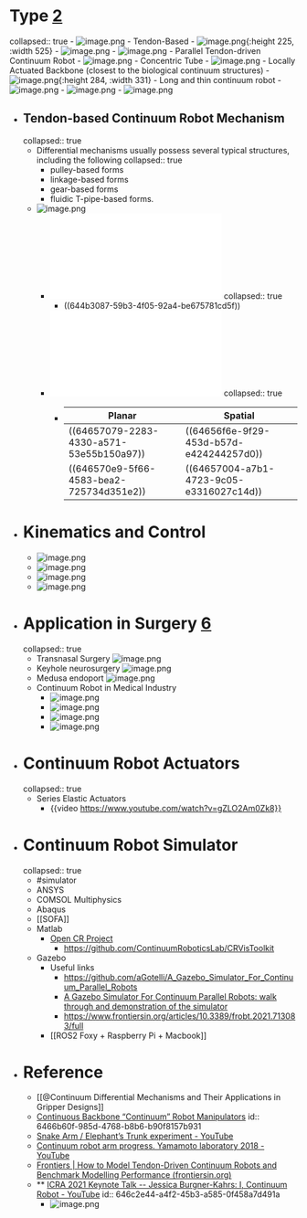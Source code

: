 # Type [2](((6466b60f-985d-4768-b8b6-b90f8157b931)))
collapsed:: true
	- ![image.png](../assets/image_1684817424050_0.png)
	- Tendon-Based
		- ![image.png](../assets/image_1684454269122_0.png){:height 225, :width 525}
		- ![image.png](../assets/image_1684817691092_0.png)
		- ![image.png](../assets/image_1684817763883_0.png)
		- Parallel Tendon-driven Continuum Robot
			- ![image.png](../assets/image_1684817833845_0.png)
	- Concentric Tube
		- ![image.png](../assets/image_1684454282360_0.png)
	- Locally Actuated Backbone (closest to the biological continuum structures)
		- ![image.png](../assets/image_1684454306431_0.png){:height 284, :width 331}
	- Long and thin continuum robot
		- ![image.png](../assets/image_1684817541203_0.png)
		- ![image.png](../assets/image_1684817579561_0.png)
		- ![image.png](../assets/image_1684817613616_0.png)
- ## Tendon-based Continuum Robot Mechanism
  collapsed:: true
	- Differential mechanisms usually possess several typical structures, including the following
	  collapsed:: true
		- pulley-based forms
		- linkage-based forms
		- gear-based forms
		- fluidic T-pipe-based forms.
	- ![image.png](../assets/image_1680766945382_0.png)
		- ![08_Energy_02_Elastic_Strain_Energy.pdf](../assets/08_Energy_02_Elastic_Strain_Energy.pdf)
		  collapsed:: true
			- ((644b3087-59b3-4f05-92a4-be675781cd5f))
		- ![Notes - Planar Form and Spatial Form](../assets/CDM.pdf)
		  collapsed:: true
			- |Planar|Spatial|
			  |--|--|
			  |((64657079-2283-4330-a571-53e55b150a97))|((64656f6e-9f29-453d-b57d-e424244257d0))|
			  |((646570e9-5f66-4583-bea2-725734d351e2))|((64657004-a7b1-4723-9c05-e3316027c14d))|
- # Kinematics and Control
	- ![image.png](../assets/image_1684818058106_0.png)
	- ![image.png](../assets/image_1684818126386_0.png)
	- ![image.png](../assets/image_1684818261267_0.png)
	- ![image.png](../assets/image_1684818382119_0.png)
- # Application in Surgery [6](((646c2e44-a4f2-45b3-a585-0f458a7d491a)))
  collapsed:: true
	- Transnasal Surgery
	  ![image.png](../assets/image_1684811535207_0.png)
	- Keyhole neurosurgery
	  ![image.png](../assets/image_1684811717570_0.png)
	- Medusa endoport
	  ![image.png](../assets/image_1684811840335_0.png)
	- Continuum Robot in Medical Industry
		- ![image.png](../assets/image_1684812405904_0.png)
		- ![image.png](../assets/image_1684817150629_0.png)
		- ![image.png](../assets/image_1684817167747_0.png)
		- ![image.png](../assets/image_1684817324307_0.png)
- # Continuum Robot Actuators
  collapsed:: true
	- Series Elastic Actuators
		- {{video https://www.youtube.com/watch?v=gZLO2Am0Zk8}}
- # Continuum Robot Simulator
  collapsed:: true
	- #simulator
	- ANSYS
	- COMSOL Multiphysics
	- Abaqus
	- [[SOFA]]
	- Matlab
		- [Open CR Project](https://www.cs.toronto.edu/~jbk/opencontinuumrobotics/)
			- https://github.com/ContinuumRoboticsLab/CRVisToolkit
	- Gazebo
		- Useful links
			- https://github.com/aGotelli/A_Gazebo_Simulator_For_Continuum_Parallel_Robots
			- [A Gazebo Simulator For Continuum Parallel Robots: walk through and demonstration of the simulator](https://www.youtube.com/watch?v=6k5aZPOQjQ8)
			- https://www.frontiersin.org/articles/10.3389/frobt.2021.713083/full
		- [[ROS2 Foxy + Raspberry Pi + Macbook]]
- # Reference
	- [[@Continuum Differential Mechanisms and Their Applications in Gripper Designs]]
	- [Continuous Backbone “Continuum” Robot Manipulators](https://www.hindawi.com/journals/isrn/2013/726506/)
	  id:: 6466b60f-985d-4768-b8b6-b90f8157b931
	- [Snake Arm / Elephant’s Trunk experiment - YouTube](https://www.youtube.com/watch?v=EUEp-AfvvzE)
	- [Continuum robot arm progress. Yamamoto laboratory 2018 - YouTube](https://www.youtube.com/watch?v=iNtAn3t79fs)
	- [Frontiers | How to Model Tendon-Driven Continuum Robots and Benchmark Modelling Performance (frontiersin.org)](https://www.frontiersin.org/articles/10.3389/frobt.2020.630245/full)
	- ** [ICRA 2021 Keynote Talk -- Jessica Burgner-Kahrs: I, Continuum Robot - YouTube](https://www.youtube.com/watch?v=ayf9xWxGcBA&list=WL&index=5&t=134s)
	  id:: 646c2e44-a4f2-45b3-a585-0f458a7d491a
		- ![image.png](../assets/image_1684811997950_0.png)